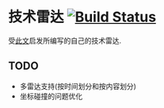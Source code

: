 # 技术雷达 [![Build Status](https://travis-ci.org/teddy-ma/technology-radar.svg?branch=master)](https://travis-ci.org/teddy-ma/technology-radar)

受[此文](http://insights.thoughtworkers.org/build-your-own-technology-radar/)启发所编写的自己的技术雷达.

## TODO

- 多雷达支持(按时间划分和按内容划分)
- 坐标碰撞的问题优化

